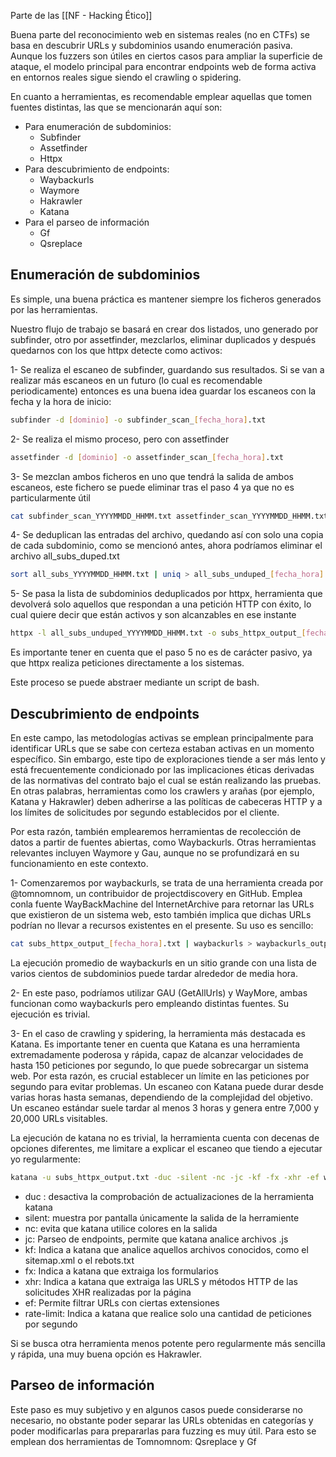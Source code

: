 
Parte de las [[NF - Hacking Ético]]

Buena parte del reconocimiento web en sistemas reales (no en CTFs) se basa en descubrir URLs y subdominios usando enumeración pasiva. Aunque los fuzzers son útiles en ciertos casos para ampliar la superficie de ataque, el modelo principal para encontrar endpoints web de forma activa en entornos reales sigue siendo el crawling o spidering.

En cuanto a herramientas, es recomendable emplear aquellas que tomen fuentes distintas, las que se mencionarán aquí son:

- Para enumeración de subdominios:
	- Subfinder
	- Assetfinder
	- Httpx
- Para descubrimiento de endpoints:
	- Waybackurls
	- Waymore
	- Hakrawler
	- Katana
- Para el parseo de información
	- Gf
	- Qsreplace

## Enumeración de subdominios
 
Es simple, una buena práctica es mantener siempre los ficheros generados por las herramientas.

Nuestro flujo de trabajo se basará en crear dos listados, uno generado por subfinder, otro por assetfinder, mezclarlos, eliminar duplicados y después quedarnos con los que httpx detecte como activos:

1- Se realiza el escaneo de subfinder, guardando sus resultados. Si se van a realizar más escaneos en un futuro (lo cual es recomendable periodicamente) entonces es una buena idea guardar los escaneos con la fecha y la hora de inicio:

``` bash
subfinder -d [dominio] -o subfinder_scan_[fecha_hora].txt
```

2- Se realiza el mismo proceso, pero con assetfinder

``` bash
assetfinder -d [dominio] -o assetfinder_scan_[fecha_hora].txt
```

3- Se mezclan ambos ficheros en uno que tendrá la salida de ambos escaneos, este fichero se puede eliminar tras el paso 4 ya que no es particularmente útil

``` bash
cat subfinder_scan_YYYYMMDD_HHMM.txt assetfinder_scan_YYYYMMDD_HHMM.txt > all_subs_duped.txt 
```

4- Se deduplican las entradas del archivo, quedando así con solo una copia de cada subdominio, como se mencionó antes, ahora podríamos eliminar el archivo all_subs_duped.txt

``` bash
sort all_subs_YYYYMMDD_HHMM.txt | uniq > all_subs_unduped_[fecha_hora].txt
```

5- Se pasa la lista de subdominios deduplicados por httpx, herramienta que devolverá solo aquellos que respondan a una petición HTTP con éxito, lo cual quiere decir que están activos y son alcanzables en ese instante

``` bash
httpx -l all_subs_unduped_YYYYMMDD_HHMM.txt -o subs_httpx_output_[fecha_hora].txt
```

Es importante tener en cuenta que el paso 5 no es de carácter pasivo, ya que httpx realiza peticiones directamente a los sistemas.

Este proceso se puede abstraer mediante un script de bash.

## Descubrimiento de endpoints

En este campo, las metodologías activas se emplean principalmente para identificar URLs que se sabe con certeza estaban activas en un momento específico. Sin embargo, este tipo de exploraciones tiende a ser más lento y está frecuentemente condicionado por las implicaciones éticas derivadas de las normativas del contrato bajo el cual se están realizando las pruebas. En otras palabras, herramientas como los crawlers y arañas (por ejemplo, Katana y Hakrawler) deben adherirse a las políticas de cabeceras HTTP y a los límites de solicitudes por segundo establecidos por el cliente.

Por esta razón, también emplearemos herramientas de recolección de datos a partir de fuentes abiertas, como Waybackurls. Otras herramientas relevantes incluyen Waymore y Gau, aunque no se profundizará en su funcionamiento en este contexto.

1- Comenzaremos por waybackurls, se trata de una herramienta creada por @tomnomnom, un contribuidor de projectdiscovery en GitHub. Emplea conla fuente WayBackMachine del InternetArchive para retornar las URLs que existieron de un sistema web, esto también implica que dichas URLs podrían no llevar a recursos existentes en el presente. Su uso es sencillo:

``` bash
cat subs_httpx_output_[fecha_hora].txt | waybackurls > waybackurls_output.txt
```

La ejecución promedio de waybackurls en un sitio grande con una lista de varios cientos de subdominios puede tardar alrededor de media hora.

2- En este paso, podríamos utilizar GAU (GetAllUrls) y WayMore, ambas funcionan como waybackurls pero empleando distintas fuentes. Su ejecución es trivial.

3- En el caso de crawling y spidering, la herramienta más destacada es Katana. Es importante tener en cuenta que Katana es una herramienta extremadamente poderosa y rápida, capaz de alcanzar velocidades de hasta 150 peticiones por segundo, lo que puede sobrecargar un sistema web. Por esta razón, es crucial establecer un límite en las peticiones por segundo para evitar problemas. Un escaneo con Katana puede durar desde varias horas hasta semanas, dependiendo de la complejidad del objetivo. Un escaneo estándar suele tardar al menos 3 horas y genera entre 7,000 y 20,000 URLs visitables.

La ejecución de katana no es trivial, la herramienta cuenta con decenas de opciones diferentes, me limitare a explicar el escaneo que tiendo a ejecutar yo regularmente:

``` bash
katana -u subs_httpx_output.txt -duc -silent -nc -jc -kf -fx -xhr -ef woff,css,png,svg,jpg,woff2,jpeg,gif --rate-limit 10 | tee -a katana_[fecha_hora].txt 
```

- duc : desactiva la comprobación de actualizaciones de la herramienta katana
- silent: muestra por pantalla únicamente la salida de la herramiente
- nc: evita que katana utilice colores en la salida
- jc: Parseo de endpoints, permite que katana analice archivos .js
- kf: Indica a katana que analice aquellos archivos conocidos, como el sitemap.xml o el rebots.txt
- fx: Indica a katana que extraiga los formularios 
- xhr: Indica a katana que extraiga las URLS y métodos HTTP de las solicitudes XHR realizadas por la página
- ef: Permite filtrar URLs con ciertas extensiones
- rate-limit: Indica a katana que realice solo una cantidad de peticiones por segundo

Si se busca otra herramienta menos potente pero regularmente más sencilla y rápida, una muy buena opción es Hakrawler.

## Parseo de información

Este paso es muy subjetivo y en algunos casos puede considerarse no necesario, no obstante poder separar las URLs obtenidas en categorías y poder modificarlas para prepararlas para fuzzing es muy útil. Para esto se emplean dos herramientas de Tomnomnom: Qsreplace y Gf